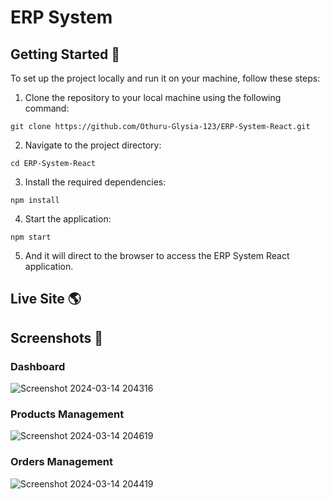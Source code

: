 # ERP System

## Getting Started :rocket:

To set up the project locally and run it on your machine, follow these steps:

1. Clone the repository to your local machine using the following command:

```
git clone https://github.com/Othuru-Glysia-123/ERP-System-React.git
```

2. Navigate to the project directory:

```
cd ERP-System-React
```

3. Install the required dependencies:

```
npm install
```

4. Start the application:

```
npm start
```

5. And it will direct to the browser to access the ERP System React application.


## Live Site :earth_americas:



## Screenshots :camera_flash:

### Dashboard

![Screenshot 2024-03-14 204316](https://github.com/Othuru-Glysia-123/ERP-System-React/assets/138278165/79c63741-79c5-44a7-b7b0-ffed5d53c2e6)


### Products Management

![Screenshot 2024-03-14 204619](https://github.com/Othuru-Glysia-123/ERP-System-React/assets/138278165/a83d7a0f-e651-4be2-9db4-52ba89d97264)



### Orders Management
![Screenshot 2024-03-14 204419](https://github.com/Othuru-Glysia-123/ERP-System-React/assets/138278165/2ac31e73-b87e-4689-8f1e-88619f3fd755)

